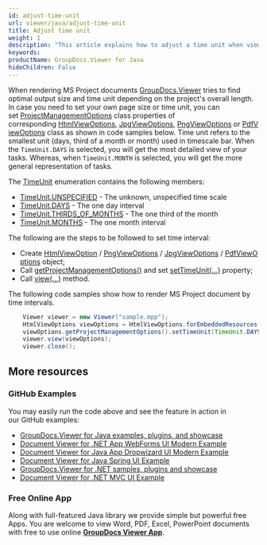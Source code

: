 ```yaml
---
id: adjust-time-unit
url: viewer/java/adjust-time-unit
title: Adjust time unit
weight: 1
description: "This article explains how to adjust a time unit when viewing MS Project Documents with GroupDocs.Viewer within your Java applications."
keywords: 
productName: GroupDocs.Viewer for Java
hideChildren: False
---
```

When rendering MS Project documents [GroupDocs.Viewer](https://products.groupdocs.com/viewer) tries to find optimal output size and time unit depending on the project's overall length. In case you need to set your own page size or time unit, you can set [ProjectManagementOptions](https://apireference.groupdocs.com/viewer/java/com.groupdocs.viewer.options/ProjectManagementOptions) class properties of corresponding [HtmlViewOptions](https://apireference.groupdocs.com/viewer/java/com.groupdocs.viewer.options/HtmlViewOptions), [JpgViewOptions](https://apireference.groupdocs.com/viewer/java/com.groupdocs.viewer.options/JpgViewOptions), [PngViewOptions](https://apireference.groupdocs.com/viewer/java/com.groupdocs.viewer.options/PngViewOptions) or [PdfViewOptions](https://apireference.groupdocs.com/viewer/java/com.groupdocs.viewer.options/PdfViewOptions) class as shown in code samples below. Time unit refers to the smallest unit (days, third of a month or month) used in timescale bar. When the `TimeUnit.DAYS` is selected, you will get the most detailed view of your tasks. Whereas, when `TimeUnit.MONTH` is selected, you will get the more general representation of tasks.

The [TimeUnit](https://apireference.groupdocs.com/viewer/java/com.groupdocs.viewer.options/TimeUnit) enumeration contains the following members:

*   [TimeUnit.UNSPECIFIED](https://apireference.groupdocs.com/viewer/java/com.groupdocs.viewer.options/TimeUnit#UNSPECIFIED) - The unknown, unspecified time scale
*   [TimeUnit.DAYS](https://apireference.groupdocs.com/viewer/java/com.groupdocs.viewer.options/TimeUnit#DAYS) - The one day interval
*   [TimeUnit.THIRDS_OF_MONTHS](https://apireference.groupdocs.com/viewer/java/com.groupdocs.viewer.options/TimeUnit#THIRDS_OF_MONTHS) - The one third of the month
*   [TimeUnit.MONTHS](https://apireference.groupdocs.com/viewer/java/com.groupdocs.viewer.options/TimeUnit#MONTHS) - The one month interval

The following are the steps to be followed to set time interval:

*   Create [HtmlViewOption](https://apireference.groupdocs.com/viewer/java/com.groupdocs.viewer.options/HtmlViewOptions) / [PngViewOptions](https://apireference.groupdocs.com/viewer/java/com.groupdocs.viewer.options/PngViewOptions) / [JpgViewOptions](https://apireference.groupdocs.com/viewer/java/com.groupdocs.viewer.options/JpgViewOptions) / [PdfViewOptions](https://apireference.groupdocs.com/viewer/java/com.groupdocs.viewer.options/PdfViewOptions) object;
*   Call [getProjectManagementOptions()](https://apireference.groupdocs.com/viewer/java/com.groupdocs.viewer.options/BaseViewOptions#getProjectManagementOptions()) and set [setTimeUnit(...)](https://apireference.groupdocs.com/viewer/java/com.groupdocs.viewer.options/ProjectManagementOptions#setTimeUnit(int)) property;
*   Call [view(...)](https://apireference.groupdocs.com/viewer/java/com.groupdocs.viewer/Viewer#view(com.groupdocs.viewer.options.ViewOptions)) method.

The following code samples show how to render MS Project document by time intervals.

```java
    Viewer viewer = new Viewer("sample.mpp");
    HtmlViewOptions viewOptions = HtmlViewOptions.forEmbeddedResources();
    viewOptions.getProjectManagementOptions().setTimeUnit(TimeUnit.DAYS);
    viewer.view(viewOptions);
    viewer.close();
```

## More resources
### GitHub Examples
You may easily run the code above and see the feature in action in our GitHub examples:
*   [GroupDocs.Viewer for Java examples, plugins, and showcase](https://github.com/groupdocs-viewer/GroupDocs.Viewer-for-Java)
*   [Document Viewer for .NET App WebForms UI Modern Example](https://github.com/groupdocs-viewer/GroupDocs.Viewer-for-Java-WebForms)    
*   [Document Viewer for Java App Dropwizard UI Modern Example](https://github.com/groupdocs-viewer/GroupDocs.Viewer-for-Java-Dropwizard)    
*   [Document Viewer for Java Spring UI Example](https://github.com/groupdocs-viewer/GroupDocs.Viewer-for-Java-Spring)
*   [GroupDocs.Viewer for .NET samples, plugins and showcase](https://github.com/groupdocs-viewer/GroupDocs.Viewer-for-.NET)
*   [Document Viewer for .NET MVC UI Example](https://github.com/groupdocs-viewer/GroupDocs.Viewer-for-Java-MVC)     

### Free Online App
Along with full-featured Java library we provide simple but powerful free Apps.
You are welcome to view Word, PDF, Excel, PowerPoint documents with free to use online **[GroupDocs Viewer App](https://products.groupdocs.app/viewer)**.